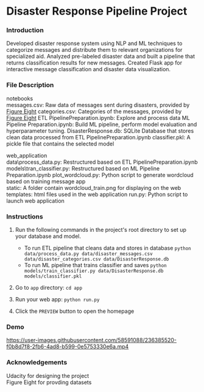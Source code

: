 # Disaster Response Pipeline Project

### Introduction
Developed disaster response system using NLP and ML techniques to categorize messages and distribute them to relevant organizations for specialized aid. Analyzed pre-labeled disaster data and built a pipeline that returns classification results for new messages. Created Flask app for interactive message classification and disaster data visualization.

### File Description
notebooks\
  messages.csv: Raw data of messages sent during disasters, provided by [Figure Eight](https://www.figure-eight.com/)
  categories.csv: Categories of the messages, provided by [Figure Eight](https://www.figure-eight.com/)
  ETL PipelinePreparation.ipynb: Explore and process data 
  ML Pipeline Preparation.ipynb: Build ML pipeline, perform model evaluation and hyperparameter tuning.
  DisasterResponse.db: SQLite Database that stores clean data processed from ETL PipelinePreparation.ipynb
  classifier.pkl: A pickle file that contains the selected model

web_application\
  data\process_data.py: Restructured based on ETL PipelinePreparation.ipynb 
  models\tran_classifier.py: Restructured based on ML Pipeline Preparation.ipynb
  plot_wordcloud.py: Python script to generate wordcloud based on training message
  app\
    static: A folder contain wordcloud_train.png for displaying on the web
    templates: html files used in the web application
    run.py: Python script to launch web application
    
### Instructions
1. Run the following commands in the project's root directory to set up your database and model.

    - To run ETL pipeline that cleans data and stores in database
        `python data/process_data.py data/disaster_messages.csv data/disaster_categories.csv data/DisasterResponse.db`
    - To run ML pipeline that trains classifier and saves
        `python models/train_classifier.py data/DisasterResponse.db models/classifier.pkl`

2. Go to `app` directory: `cd app`

3. Run your web app: `python run.py`

4. Click the `PREVIEW` button to open the homepage

### Demo

https://user-images.githubusercontent.com/58591088/236385520-f0b8d7f8-2fb6-4ad8-b599-0e5753330e6a.mp4


### Acknowledgements
Udacity for designing the project  
Figure Eight for provding datasets

